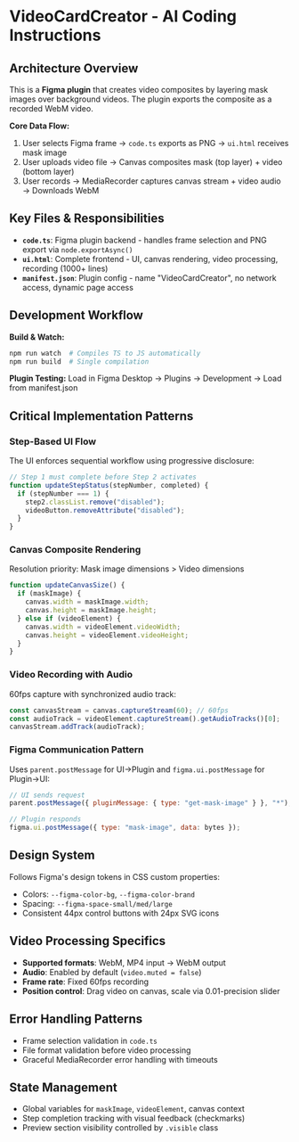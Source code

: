 # VideoCardCreator - AI Coding Instructions

## Architecture Overview

This is a **Figma plugin** that creates video composites by layering mask images over background videos. The plugin exports the composite as a recorded WebM video.

**Core Data Flow:**

1. User selects Figma frame → `code.ts` exports as PNG → `ui.html` receives mask image
2. User uploads video file → Canvas composites mask (top layer) + video (bottom layer)
3. User records → MediaRecorder captures canvas stream + video audio → Downloads WebM

## Key Files & Responsibilities

- **`code.ts`**: Figma plugin backend - handles frame selection and PNG export via `node.exportAsync()`
- **`ui.html`**: Complete frontend - UI, canvas rendering, video processing, recording (1000+ lines)
- **`manifest.json`**: Plugin config - name "VideoCardCreator", no network access, dynamic page access

## Development Workflow

**Build & Watch:**

```bash
npm run watch  # Compiles TS to JS automatically
npm run build  # Single compilation
```

**Plugin Testing:** Load in Figma Desktop → Plugins → Development → Load from manifest.json

## Critical Implementation Patterns

### Step-Based UI Flow

The UI enforces sequential workflow using progressive disclosure:

```javascript
// Step 1 must complete before Step 2 activates
function updateStepStatus(stepNumber, completed) {
  if (stepNumber === 1) {
    step2.classList.remove("disabled");
    videoButton.removeAttribute("disabled");
  }
}
```

### Canvas Composite Rendering

Resolution priority: Mask image dimensions > Video dimensions

```javascript
function updateCanvasSize() {
  if (maskImage) {
    canvas.width = maskImage.width;
    canvas.height = maskImage.height;
  } else if (videoElement) {
    canvas.width = videoElement.videoWidth;
    canvas.height = videoElement.videoHeight;
  }
}
```

### Video Recording with Audio

60fps capture with synchronized audio track:

```javascript
const canvasStream = canvas.captureStream(60); // 60fps
const audioTrack = videoElement.captureStream().getAudioTracks()[0];
canvasStream.addTrack(audioTrack);
```

### Figma Communication Pattern

Uses `parent.postMessage` for UI→Plugin and `figma.ui.postMessage` for Plugin→UI:

```javascript
// UI sends request
parent.postMessage({ pluginMessage: { type: "get-mask-image" } }, "*");

// Plugin responds
figma.ui.postMessage({ type: "mask-image", data: bytes });
```

## Design System

Follows Figma's design tokens in CSS custom properties:

- Colors: `--figma-color-bg`, `--figma-color-brand`
- Spacing: `--figma-space-small/med/large`
- Consistent 44px control buttons with 24px SVG icons

## Video Processing Specifics

- **Supported formats**: WebM, MP4 input → WebM output
- **Audio**: Enabled by default (`video.muted = false`)
- **Frame rate**: Fixed 60fps recording
- **Position control**: Drag video on canvas, scale via 0.01-precision slider

## Error Handling Patterns

- Frame selection validation in `code.ts`
- File format validation before video processing
- Graceful MediaRecorder error handling with timeouts

## State Management

- Global variables for `maskImage`, `videoElement`, canvas context
- Step completion tracking with visual feedback (checkmarks)
- Preview section visibility controlled by `.visible` class

